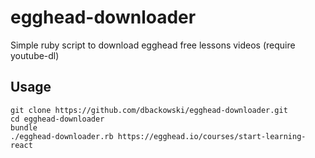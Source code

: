 # egghead-downloader

Simple ruby script to download egghead free lessons videos (require youtube-dl)

## Usage

```
git clone https://github.com/dbackowski/egghead-downloader.git
cd egghead-downloader
bundle
./egghead-downloader.rb https://egghead.io/courses/start-learning-react
```
